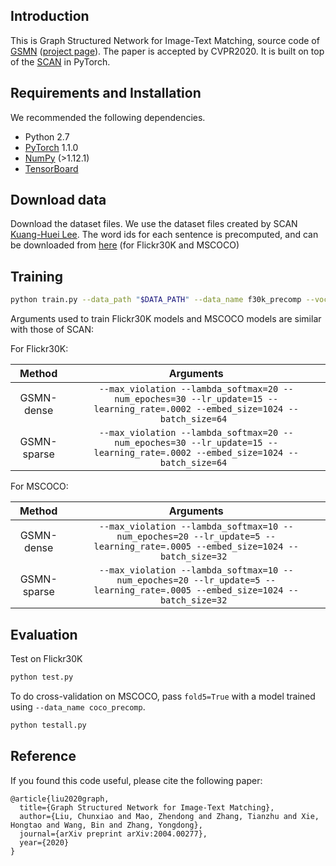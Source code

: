 ## Introduction
This is Graph Structured Network for Image-Text Matching, source code of [GSMN](https://arxiv.org/abs/2004.00277) ([project page](https://github.com/CrossmodalGroup/GSMN)). The paper is accepted by CVPR2020. It is built on top of the [SCAN](https://github.com/kuanghuei/SCAN) in PyTorch.

## Requirements and Installation
We recommended the following dependencies.

* Python 2.7
* [PyTorch](http://pytorch.org/) 1.1.0
* [NumPy](http://www.numpy.org/) (>1.12.1)
* [TensorBoard](https://github.com/TeamHG-Memex/tensorboard_logger)


## Download data
Download the dataset files. We use the dataset files created by SCAN [Kuang-Huei Lee](https://github.com/kuanghuei/SCAN). The word ids for each sentence is precomputed, and can be downloaded from [here](https://drive.google.com/open?id=1IoL1eJDQlaLDCub6zsmjDpAJDz7LjW59) (for Flickr30K and MSCOCO) 

## Training

```bash
python train.py --data_path "$DATA_PATH" --data_name f30k_precomp --vocab_path "$VOCAB_PATH" --logger_name runs/log --model_name "$MODEL_PATH" --bi_gru
```

Arguments used to train Flickr30K models and MSCOCO models are similar with those of SCAN:

For Flickr30K:

| Method      | Arguments |
| :---------: | :-------: |
|  GSMN-dense   | `--max_violation --lambda_softmax=20 --num_epoches=30 --lr_update=15 --learning_rate=.0002 --embed_size=1024 --batch_size=64 `|
|  GSMN-sparse    | `--max_violation --lambda_softmax=20 --num_epoches=30 --lr_update=15 --learning_rate=.0002 --embed_size=1024 --batch_size=64 `|

For MSCOCO:

| Method      | Arguments |
| :---------: | :-------: |
|  GSMN-dense   | `--max_violation --lambda_softmax=10 --num_epoches=20 --lr_update=5 --learning_rate=.0005 --embed_size=1024 --batch_size=32 `|
|  GSMN-sparse    | `--max_violation --lambda_softmax=10 --num_epoches=20 --lr_update=5 --learning_rate=.0005 --embed_size=1024 --batch_size=32 `|

## Evaluation

Test on Flickr30K
```bash
python test.py
```

To do cross-validation on MSCOCO, pass `fold5=True` with a model trained using 
`--data_name coco_precomp`.

```bash
python testall.py
```

## Reference

If you found this code useful, please cite the following paper:
```
@article{liu2020graph,
  title={Graph Structured Network for Image-Text Matching},
  author={Liu, Chunxiao and Mao, Zhendong and Zhang, Tianzhu and Xie, Hongtao and Wang, Bin and Zhang, Yongdong},
  journal={arXiv preprint arXiv:2004.00277},
  year={2020}
}
```

